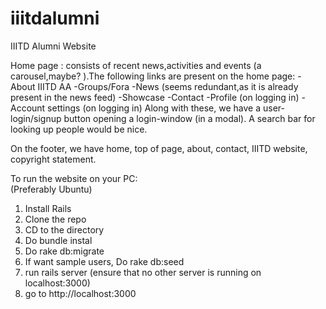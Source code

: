 # iiitdalumni
IIITD Alumni Website

Home page : consists of recent news,activities and events (a carousel,maybe? ).The following links are present on the home page:
-About IIITD AA
-Groups/Fora
-News (seems redundant,as it is already present in the news feed)
-Showcase
-Contact
-Profile (on logging in)
-Account settings (on logging in)
Along with these, we have a user-login/signup button opening a login-window (in a modal). A search bar for looking up people would be nice.

On the footer, we have home, top of page, about, contact, IIITD website, copyright statement.

To run the website on your PC:<br/>
(Preferably Ubuntu)<br/>
1. Install Rails<br/>
2. Clone the repo<br/>
3. CD to the directory<br/>
4. Do bundle instal<br/>
5. Do rake db:migrate<br/>
6. If want sample users, Do rake db:seed<br/>
7. run rails server (ensure that no other server is running on localhost:3000)<br/>
8. go to http://localhost:3000<br/>
